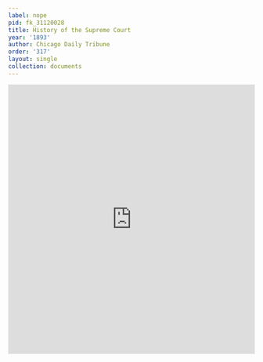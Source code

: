 ```yaml
---
label: nope
pid: fk_31120028
title: History of the Supreme Court
year: '1893'
author: Chicago Daily Tribune
order: '317'
layout: single
collection: documents
---
```

<iframe src="https://northwestern.app.box.com/embed/s/8nhvj5hbs6esb5sq61ad8ycf92a64030?sortColumn=date&view=list" width="100%" height="550" frameborder="0" allowfullscreen webkitallowfullscreen msallowfullscreen></iframe>
